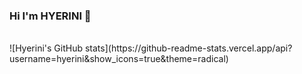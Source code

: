 ### Hi I'm HYERINI 👋

<!--
**HYERINI/HYERINI** is a ✨ _special_ ✨ repository because its `README.md` (this file) appears on your GitHub profile.

Here are some ideas to get you started:

- 🔭 I’m currently working on ...
- 🌱 I’m currently learning ...
- 👯 I’m looking to collaborate on ...
- 🤔 I’m looking for help with ...
- 💬 Ask me about ...
- 📫 How to reach me: ...
- 😄 Pronouns: ...
- ⚡ Fun fact: ...
-->

<br>
![Hyerini's GitHub stats](https://github-readme-stats.vercel.app/api?username=hyerini&show_icons=true&theme=radical)


